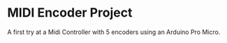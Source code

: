 # MIDI Encoder Project
A first try at a Midi Controller with 5 encoders using an Arduino Pro Micro.
